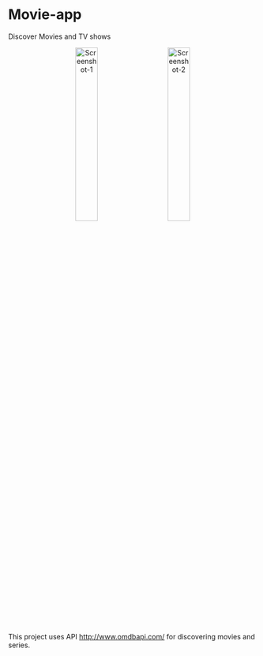 # Movie-app

Discover Movies and TV shows

<p align="center">
  <img alt="Screenshot-1" src="https://user-images.githubusercontent.com/40262579/147242478-ab84e690-a665-4406-a7f0-3e00a9c3629c.jpg" width="30%">
&nbsp; &nbsp; &nbsp; &nbsp;
  <img alt="Screenshot-2" src="https://user-images.githubusercontent.com/40262579/147242481-29b5555f-a45f-4294-8e40-d46406a3aa4b.jpg" width="30%">
</p>


This project uses API http://www.omdbapi.com/ for discovering movies and series.

